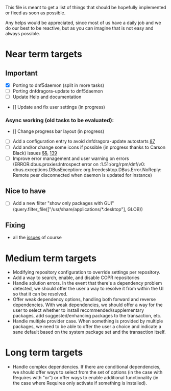 This file is meant to get a list of things that should be hopefully implemented or fixed
as soon as possible. 

Any helps would be appreciated, since most of us have a daily job and we do our best to be reactive, but as you can imagine that is not easy and always possible.

# Near term targets

## Important
- [X] Porting to dnf5daemon (split in more tasks)
- [ ] Porting dnfdragora-update to dnf5daemon
- [ ] Update Help and documentation
- [\] Update and fix user settings (in progress)

### Async working (old tasks to be evaluated):
- [\] Change progress bar layout (in progress)
- [ ] Add a configuration entry to avoid dnfdragora-update autostarts [87](https://github.com/manatools/dnfdragora/issues/87)
- [ ] Add and/or change some icons if possible (in progress thanks to Carson Black) issues ~~[55](https://github.com/manatools/dnfdragora/issues/55)~~, [139](https://github.com/manatools/dnfdragora/issues/139)
- [ ] Improve error management and user warning on errors (ERROR:dbus.proxies:Introspect error on :1.51:/org/rpm/dnf/v0: dbus.exceptions.DBusException: org.freedesktop.DBus.Error.NoReply: Remote peer disconnected when daemon is updated for instance)

## Nice to have 
- [ ] Add a new filter "show only packages with GUI" (query.filter_file(["/usr/share/applications/*.desktop"], GLOB)) 

## Fixing
- all the [issues](https://github.com/manatools/dnfdragora/issues) of course

# Medium term targets
-   Modifying repository configuration to override settings per repository.
-   Add a way to search, enable, and disable COPR repositories
-   Handle solution errors. In the event that there's a dependency problem detected, we should
    offer the user a way to resolve it from within the UI so that it can be resolved.
-   Offer weak dependency options, handling both forward and reverse dependencies.
    With weak dependencies, we should offer a way for the user to select whether to install
    recommended/supplementary packages, add suggested/enhancing packages to the transaction, etc.
-   Handle multiple provider case. When something is provided by multiple packages, we need to be
    able to offer the user a choice and indicate a sane default based on the system package
    set and the transaction itself.

# Long term targets
-   Handle complex dependencies. If there are conditional dependencies, we should offer ways to
    select from the set of options (in the case with Requires with "or") or offer ways to enable
    additional functionality (in the case where Requires only activate if something is installed).



